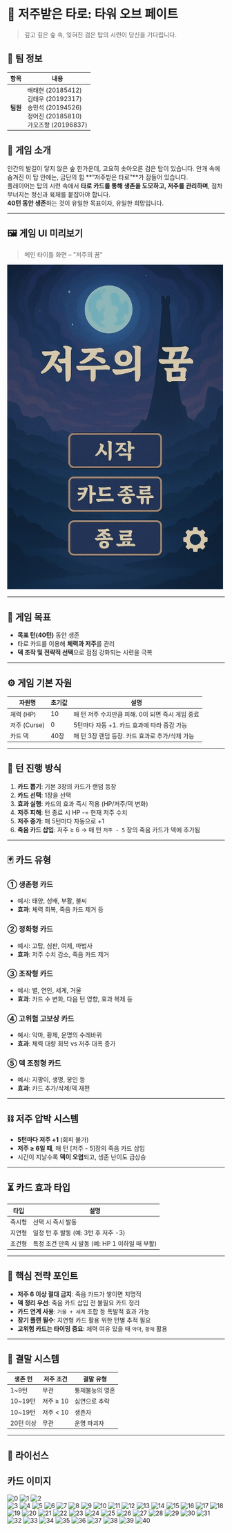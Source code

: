 # 🌌 저주받은 타로: 타워 오브 페이트

> 깊고 깊은 숲 속, 잊혀진 검은 탑의 시련이 당신을 기다립니다.

## 👥 팀 정보

| 항목     | 내용 |
|----------|------|
| **팀원**   |배태현 (20185412)<br> 김태우 (20192317)<br>송민석 (20194526)<br>정어진 (20185810)<br>가오즈항 (20196837) |


## 🧠 게임 소개

인간의 발길이 닿지 않은 숲 한가운데, 고요히 솟아오른 검은 탑이 있습니다. 안개 속에 숨겨진 이 탑 안에는, 금단의 힘 **“저주받은 타로”**가 잠들어 있습니다.  
플레이어는 탑의 시련 속에서 **타로 카드를 통해 생존을 도모하고, 저주를 관리하며**, 점차 무너지는 정신과 육체를 붙잡아야 합니다.  
**40턴 동안 생존**하는 것이 유일한 목표이자, 유일한 희망입니다.

---

## 🖼️ 게임 UI 미리보기

> 메인 타이틀 화면 – "저주의 꿈"

<img src="asset/title_screen.png" alt="저주의 꿈 메인 UI" width="500"/>


---

## 🎯 게임 목표

- **목표 턴(40턴)** 동안 생존
- 타로 카드를 이용해 **체력과 저주**를 관리
- **덱 조작 및 전략적 선택**으로 점점 강화되는 시련을 극복

---

## ⚙️ 게임 기본 자원

| 자원명    | 초기값 | 설명                                     |
|---------|------|----------------------------------------|
| 체력 (HP) | 10   | 매 턴 저주 수치만큼 피해. 0이 되면 즉시 게임 종료     |
| 저주 (Curse) | 0   | 5턴마다 자동 +1. 카드 효과에 따라 증감 가능          |
| 카드 덱    | 40장  | 매 턴 3장 랜덤 등장. 카드 효과로 추가/삭제 가능       |

---

## 🔁 턴 진행 방식

1. **카드 뽑기**: 기본 3장의 카드가 랜덤 등장  
2. **카드 선택**: 1장을 선택  
3. **효과 실행**: 카드의 효과 즉시 적용 (HP/저주/덱 변화)  
4. **저주 피해**: 턴 종료 시 HP -= 현재 저주 수치  
5. **저주 증가**: 매 5턴마다 자동으로 +1  
6. **죽음 카드 삽입**: 저주 ≥ 6 → 매 턴 `저주 - 5` 장의 죽음 카드가 덱에 추가됨  

---

## 🃏 카드 유형

### ① 생존형 카드
- 예시: 태양, 성배, 부활, 불씨  
- **효과**: 체력 회복, 죽음 카드 제거 등  

### ② 정화형 카드
- 예시: 고탑, 심판, 여제, 마법사  
- **효과**: 저주 수치 감소, 죽음 카드 제거  

### ③ 조작형 카드
- 예시: 별, 연인, 세계, 거울  
- **효과**: 카드 수 변화, 다음 턴 영향, 효과 복제 등  

### ④ 고위험 고보상 카드
- 예시: 악마, 황제, 운명의 수레바퀴  
- **효과**: 체력 대량 회복 vs 저주 대폭 증가  

### ⑤ 덱 조정형 카드
- 예시: 지팡이, 생명, 봉인 등  
- **효과**: 카드 추가/삭제/덱 재편  

---

## ⛓️ 저주 압박 시스템

- **5턴마다 저주 +1** (회피 불가)
- **저주 ≥ 6일 때**, 매 턴 [저주 - 5]장의 죽음 카드 삽입
- 시간이 지날수록 **덱이 오염**되고, 생존 난이도 급상승

---

## ⏳ 카드 효과 타입

| 타입     | 설명                                               |
|--------|--------------------------------------------------|
| 즉시형   | 선택 시 즉시 발동                                     |
| 지연형   | 일정 턴 후 발동 (예: 3턴 후 저주 -3)                   |
| 조건형   | 특정 조건 만족 시 발동 (예: HP 1 이하일 때 부활)        |

---

## 🧠 핵심 전략 포인트

- **저주 6 이상 절대 금지**: 죽음 카드가 쌓이면 치명적  
- **덱 정리 우선**: 죽음 카드 삽입 전 불필요 카드 정리  
- **카드 연계 사용**: `거울 + 세계` 조합 등 폭발적 효과 가능  
- **장기 플랜 필수**: 지연형 카드 활용 위한 턴별 추적 필요  
- **고위험 카드는 타이밍 중요**: 체력 여유 있을 때 `악마`, `황제` 활용

---

## 🏁 결말 시스템

| 생존 턴        | 저주 조건     | 결말 유형             |
|--------------|------------|---------------------|
| 1~9턴         | 무관         | 통제불능의 영혼          |
| 10~19턴       | 저주 ≥ 10   | 심연으로 추락           |
| 10~19턴       | 저주 < 10   | 생존자                |
| 20턴 이상      | 무관         | 운명 파괴자            |

---

## 📜 라이선스



## 카드 이미지

![0](https://github.com/user-attachments/assets/7f6b6203-f196-4873-9412-d0ea26d19c62)
![1](https://github.com/user-attachments/assets/83a06330-bda9-4c69-aaf6-8a77b29979dc)
![2](https://github.com/user-attachments/assets/4f52e768-5b23-48c5-aec3-09695b829b6e)\
![3](https://github.com/user-attachments/assets/35ca76fa-acc6-4a83-b79d-5c8f55955872)
![4](https://github.com/user-attachments/assets/f3d5bce4-fc58-4b49-8adc-7bd704ef7eda)
![5](https://github.com/user-attachments/assets/87a3607c-ea96-4d83-9f29-f2694440e993)
![6](https://github.com/user-attachments/assets/eb4a6ec6-084e-41bb-944a-830e3756974a)
![7](https://github.com/user-attachments/assets/1a850165-939c-4d3e-b1c4-a949f28a4bb5)
![8](https://github.com/user-attachments/assets/4226c93d-d92a-4638-8ce7-39376b57d26a)
![9](https://github.com/user-attachments/assets/82dfaa82-0507-41e4-b6c3-e1dc021ead6e)
![10](https://github.com/user-attachments/assets/486aca67-1785-460d-abc0-23fba7c50a35)
![11](https://github.com/user-attachments/assets/d5c9195c-af8a-48ae-80bb-56ebc83671cf)
![12](https://github.com/user-attachments/assets/24c6581b-33fc-42ea-a635-f8c0f6071060)
![13](https://github.com/user-attachments/assets/9cf0b1d3-5c33-4150-85c8-9cade5dfc900)
![14](https://github.com/user-attachments/assets/0c15de86-bfae-4dfc-ad78-882a342df3aa)
![15](https://github.com/user-attachments/assets/7079d653-0dbc-440d-a3df-6b3b51b2ce02)
![16](https://github.com/user-attachments/assets/369fd101-d3f7-4799-98f2-3b93298f7158)
![17](https://github.com/user-attachments/assets/0fef02b3-4fd4-46f7-8a7a-809c03423c67)
![18](https://github.com/user-attachments/assets/09f4cad1-1c91-46b9-b4c3-2cb80cd043e1)
![19](https://github.com/user-attachments/assets/6e7d67b1-cb1f-4f7e-98d1-50930fa23455)
![20](https://github.com/user-attachments/assets/acb37763-fa63-4270-9f1a-9bac05bc4815)
![21](https://github.com/user-attachments/assets/4c40e63b-a728-4196-9310-122559c5a8ae)
![22](https://github.com/user-attachments/assets/8479def0-d267-4dc4-9de4-d285a4e52e52)
![23](https://github.com/user-attachments/assets/df4682b5-abf1-4fe5-acca-acba0b1ae483)
![24](https://github.com/user-attachments/assets/39e754cc-7903-4837-aad1-e463093ea075)
![25](https://github.com/user-attachments/assets/e2f21330-4eb1-4a15-97ab-84e255fc4a5c)
![26](https://github.com/user-attachments/assets/7a899356-fd4f-4bf0-999c-7931aa61e8b7)
![27](https://github.com/user-attachments/assets/c58c38bc-4f6a-4b4b-b6ba-3444ad6270d9)
![28](https://github.com/user-attachments/assets/dd9807fe-12d9-4236-8018-f989a75929da)
![29](https://github.com/user-attachments/assets/36c76d4d-8feb-4c9c-8e3d-a3dfbcf25557)
![30](https://github.com/user-attachments/assets/9e818ac6-f520-44e7-927b-25fa51ee067e)
![31](https://github.com/user-attachments/assets/32dc6d70-23cc-40c5-bc79-fe8e4710646d)
![32](https://github.com/user-attachments/assets/206fc37f-f139-4955-b46c-a031b99fcd67)
![33](https://github.com/user-attachments/assets/5c7601f5-4b4b-446c-adad-1aefa84a0aef)
![34](https://github.com/user-attachments/assets/4119860d-5362-41e4-ad5d-b96bf27a3a5e)
![35](https://github.com/user-attachments/assets/0557ad70-443f-4766-99cf-6f19150f4ae7)
![36](https://github.com/user-attachments/assets/3c693073-9d12-4b8b-aa6f-59de5b7dbd8e)
![37](https://github.com/user-attachments/assets/8283bb89-0bdf-4521-aece-999a49b95361)
![38](https://github.com/user-attachments/assets/d32e3f0e-abaf-44aa-910d-bf932e33fcdd)
![39](https://github.com/user-attachments/assets/04b2928e-442a-4f8d-9bcf-49c515158545)
![40](https://github.com/user-attachments/assets/74d2f6ff-9cf1-4ec1-80ad-b55c3c47c181)
